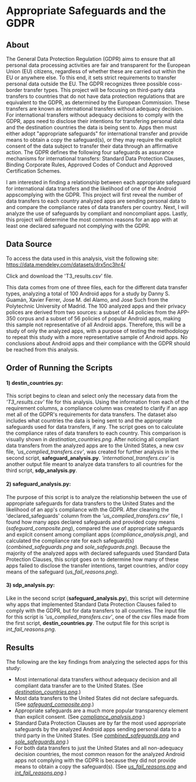 # Appropriate Safeguards and the GDPR

## About

The General Data Protection Regulation (GDPR) aims to ensure that all personal data processing activities are fair and transparent for the European Union (EU) citizens, regardless of whether these are carried out within the EU or anywhere else. To this end, it sets strict requirements to transfer personal data outside the EU. The GDPR recognizes three possible coss-border transfer types. This project will be focusing on third-party data transfers to countries that do not have data protection regulations that are equivalent to the GDPR, as determined by the European Commission. These transfers are known as international transfers without adequacy decision. For international transfers without adequacy decisions to comply with the GDPR, apps need to disclose their intentions for transfering personal data and the destination countries the data is being sent to. Apps then must either adopt "appropriate safeguards" for international transfer and provide means to obtain a copy the safeguard(s), or they may require the explicit consent of the data subject to transfer their data through an affirmative action. The GDPR defines the following four safeguards as assurance mechanisms for international transfers: Standard Data Protection Clauses, Binding Corporate Rules, Approved Codes of Conduct and Approved Certification Schemes. 

I am interested in finding a relationship between each appropriate safeguard for international data transfers and the likelihood of one of the Android appscomplying with the GDPR. This project will first reveal the number of data transfers to each country analyzed apps are sending personal data to and compare the compliance rates of data transfers per country. Next, I will analyze the use of safeguards by compliant and noncompliant apps. Lastly, this project will determine the most common reasons for an app with at least one declared safeguard not complying with the GDPR.

## Data Source

To access the data used in this analysis, visit the following site:
https://data.mendeley.com/datasets/drx5nc3hr4/

Click and download the 'T3_results.csv' file. 

This data comes from one of three files, each for the different data transfer types, analyzing a total of 100 Android apps for a study by Danny S. Guamán, Xavier Ferrer, Jose M. del Alamo, and Jose Such from the Polytechnic University of Madrid. The 100 analyzed apps and their privacy polices are derived from two sources: a subset of 44 policies from the APP-350 corpus and a subset of 56 policies of popular Android apps, making this sample not representative of all Android apps. Therefore, this will be a study of only the analyzed apps, with a purpose of testing the methodology to repeat this study with a more representative sample of Android apps. No conclusions about Android apps and their compliance with the GDPR should be reached from this analysis. 

## Order of Running the Scripts

#### 1) destin_countries.py:
This script begins to clean and select only the necessary data from the *'T3_results.csv'* file for this analysis. Using the information from each of the requirement columns, a compliance column was created to clarify if an app met all of the GDPR's requirements for data transfers. The dataset also includes what countries the data is being sent to and the appropriate safeguards used for data transfers, if any. The script goes on to calculate the compliance rates of data transfers to each country. This comparison is visually shown in *destination_countries.png*. After noticing all compliant data transfers from the analyzed apps are to the United States, a new csv file, *'us_complied_transfers.csv'*, was created for further analysis in the second script, **safeguard_analysis.py**. *'international_transfers.csv'* is another output file meant to analyze data transfers to all countries for the third script, **sdp_analysis.py**. 

#### 2) safeguard_analysis.py: 
The purpose of this script is to analyze the relationship between the use of appropriate safeguards for data transfers to the United States and the likelihood of an app's compliance with the GDPR. After cleaning the 'declared_safeguards' column from the *'us_complied_transfers.csv'* file, I found how many apps declared safeguards and provided copy means (*safeguard_composite.png*), compared the use of appropriate safeguards and explcit consent among compliant apps (*compliance_analysis.png*), and calculated the compliance rate for each safeguard(s) (*combined_safeguards.png* and *sole_safeguards.png*). Because the majority of the analyzed apps with declared safeguards used Standard Data Protection Clauses, this script goes on to determine how many of these apps failed to disclose the transfer intentions, target countries, and/or copy means of the safeguard (*us_fail_reasons.png*).  

#### 3) sdp_analysis.py: 
Like in the second script (**safeguard_analysis.py**), this script will determine why apps that implemented Standard Data Protection Clauses failed to comply with the GDPR, but for data transfers to all countries. The input file for this script is *'us_complied_transfers.csv'*, one of the csv files made from the first script, **destin_countries.py**. The output file for this script is *int_fail_reasons.png*.

## Results

The following are the key findings from analyzing the selected apps for this study:
* Most international data transfers without adequacy decision and all compliant data transfer are to the United States. (See [*destination_countries.png*](destination_countries.png).)
* Most data transfers to the United States did not declare safeguards. (See [*safeguard_composite.png*](safeguard_composite.png).)
* Appropriate safeguards are a much more popular transparency element than explicit consent. (See [*compliance_analysis.png*](compliance_analysis.png).)
* Standard Data Protection Clauses are by far the most used appropriate safeguards by the analyzed Android apps sending personal data to a third party in the United States. (See [*combined_safeguards.png*](combined_safeguards.png) and [*sole_safeguards.png*](sole_safeguards.png).)
* For both data transfers to just the United States and all non-adequacy decision countries, the most common reason for the analyzed Android apps not complying with the GDPR is because they did not provide means to obtain a copy the safeguard(s). (See [*us_fail_reasons.png*](us_fail_reasons.png) and [*int_fail_reasons.png*](int_fail_reasons.png).)